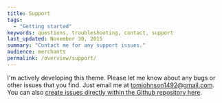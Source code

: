 ```yaml
---
title: Support
tags:
  - "Getting started"
keywords: questions, troubleshooting, contact, support
last_updated: November 30, 2015
summary: "Contact me for any support issues."
audience: merchants
permalink: /overview/support/
---
```



I'm actively developing this theme. Please let me know about any bugs or other issues that you find. Just email me at <a href="mailto:tomjohnson1492@gmail.com">tomjohnson1492@gmail.com</a>. You can also [create issues directly within the Github repository here](https://github.com/tomjohnson1492/jekyll-doc/issues).
